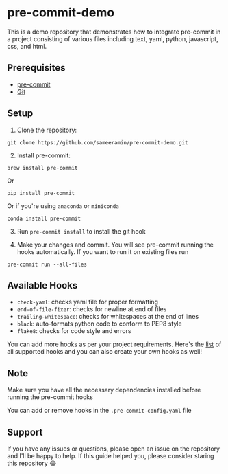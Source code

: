 # pre-commit-demo
This is a demo repository that demonstrates how to integrate pre-commit in a project consisting of various files including text, yaml, python, javascript, css, and html.

## Prerequisites
- [pre-commit](https://pre-commit.com/)
- [Git](https://git-scm.com/)

## Setup

1. Clone the repository: 
```
git clone https://github.com/sameeramin/pre-commit-demo.git
```
2. Install pre-commit: 
```
brew install pre-commit
```
Or
```
pip install pre-commit
```
Or if you're using `anaconda` or `miniconda`
```
conda install pre-commit
```
3. Run `pre-commit install` to install the git hook

4. Make your changes and commit. You will see pre-commit running the hooks automatically. If you want to run it on existing files run 
```
pre-commit run --all-files  
```

## Available Hooks
- `check-yaml`: checks yaml file for proper formatting
- `end-of-file-fixer`: checks for newline at end of files
- `trailing-whitespace`: checks for whitespaces at the end of lines
- `black`: auto-formats python code to conform to PEP8 style
- `flake8`: checks for code style and errors

You can add more hooks as per your project requirements. Here's the [list](https://pre-commit.com/hooks.html) of all supported hooks and you can also create your own hooks as well!

## Note
Make sure you have all the necessary dependencies installed before running the pre-commit hooks

You can add or remove hooks in the `.pre-commit-config.yaml` file

## Support
If you have any issues or questions, please open an issue on the repository and I'll be happy to help. If this guide helped you, please consider staring this repository 😂

